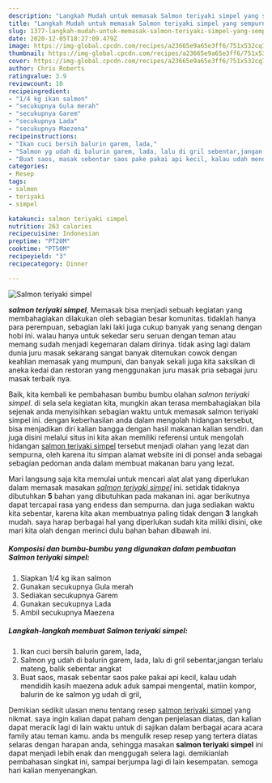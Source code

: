 ```yaml
---
description: "Langkah Mudah untuk memasak Salmon teriyaki simpel yang sempurna"
title: "Langkah Mudah untuk memasak Salmon teriyaki simpel yang sempurna"
slug: 1377-langkah-mudah-untuk-memasak-salmon-teriyaki-simpel-yang-sempurna
date: 2020-12-05T18:27:09.479Z
image: https://img-global.cpcdn.com/recipes/a23665e9a65e3ff6/751x532cq70/salmon-teriyaki-simpel-foto-resep-utama.jpg
thumbnail: https://img-global.cpcdn.com/recipes/a23665e9a65e3ff6/751x532cq70/salmon-teriyaki-simpel-foto-resep-utama.jpg
cover: https://img-global.cpcdn.com/recipes/a23665e9a65e3ff6/751x532cq70/salmon-teriyaki-simpel-foto-resep-utama.jpg
author: Chris Roberts
ratingvalue: 3.9
reviewcount: 10
recipeingredient:
- "1/4 kg ikan salmon"
- "secukupnya Gula merah"
- "secukupnya Garem"
- "secukupnya Lada"
- "secukupnya Maezena"
recipeinstructions:
- "Ikan cuci bersih balurin garem, lada,"
- "Salmon yg udah di balurin garem, lada, lalu di gril sebentar,jangan terlalu mateng, balik sebentar angkat"
- "Buat saos, masak sebentar saos pake pakai api kecil, kalau udah mendidih kasih maezena aduk aduk sampai mengental, matiin kompor, balurin de ke salmon yg udah di gril,"
categories:
- Resep
tags:
- salmon
- teriyaki
- simpel

katakunci: salmon teriyaki simpel 
nutrition: 263 calories
recipecuisine: Indonesian
preptime: "PT20M"
cooktime: "PT50M"
recipeyield: "3"
recipecategory: Dinner

---
```



![Salmon teriyaki simpel](https://img-global.cpcdn.com/recipes/a23665e9a65e3ff6/751x532cq70/salmon-teriyaki-simpel-foto-resep-utama.jpg)

<b><i>salmon teriyaki simpel</i></b>, Memasak bisa menjadi sebuah kegiatan yang membahagiakan dilakukan oleh sebagian besar komunitas. tidaklah hanya para perempuan, sebagian laki laki juga cukup banyak yang senang dengan hobi ini. walau hanya untuk sekedar seru seruan dengan teman atau memang sudah menjadi kegemaran dalam dirinya. tidak asing lagi dalam dunia juru masak sekarang sangat banyak ditemukan cowok dengan keahlian memasak yang mumpuni, dan banyak sekali juga kita saksikan di aneka kedai dan restoran yang menggunakan juru masak pria sebagai juru masak terbaik nya.



Baik, kita kembali ke pembahasan bumbu bumbu olahan <i>salmon teriyaki simpel</i>. di sela sela kegiatan kita, mungkin akan terasa membahagiakan bila sejenak anda menyisihkan sebagian waktu untuk memasak salmon teriyaki simpel ini. dengan keberhasilan anda dalam mengolah hidangan tersebut, bisa menjadikan diri kalian bangga dengan hasil makanan kalian sendiri. dan juga disini melalui situs ini kita akan memiliki referensi untuk mengolah hidangan <u>salmon teriyaki simpel</u> tersebut menjadi olahan yang lezat dan sempurna, oleh karena itu simpan alamat website ini di ponsel anda sebagai sebagian pedoman anda dalam membuat makanan baru yang lezat.


Mari langsung saja kita memulai untuk mencari alat alat yang diperlukan dalam memasak masakan <u><i>salmon teriyaki simpel</i></u> ini. setidak tidaknya dibutuhkan <b>5</b> bahan yang dibutuhkan pada makanan ini. agar berikutnya dapat tercapai rasa yang endess dan sempurna. dan juga sediakan waktu kita sebentar, karena kita akan membuatnya paling tidak dengan <b>3</b> langkah mudah. saya harap berbagai hal yang diperlukan sudah kita miliki disini, oke mari kita olah dengan merinci dulu bahan bahan dibawah ini.

<!--inarticleads1-->

##### Komposisi dan bumbu-bumbu yang digunakan dalam pembuatan Salmon teriyaki simpel:

1. Siapkan 1/4 kg ikan salmon
1. Gunakan secukupnya Gula merah
1. Sediakan secukupnya Garem
1. Gunakan secukupnya Lada
1. Ambil secukupnya Maezena




<!--inarticleads2-->

##### Langkah-langkah membuat Salmon teriyaki simpel:

1. Ikan cuci bersih balurin garem, lada,
1. Salmon yg udah di balurin garem, lada, lalu di gril sebentar,jangan terlalu mateng, balik sebentar angkat
1. Buat saos, masak sebentar saos pake pakai api kecil, kalau udah mendidih kasih maezena aduk aduk sampai mengental, matiin kompor, balurin de ke salmon yg udah di gril,




Demikian sedikit ulasan menu tentang resep <u>salmon teriyaki simpel</u> yang nikmat. saya ingin kalian dapat paham dengan penjelasan diatas, dan kalian dapat meracik lagi di lain waktu untuk di sajikan dalam berbagai acara acara family atau teman kamu. anda bs mengulik resep resep yang tertera diatas selaras dengan harapan anda, sehingga masakan <b>salmon teriyaki simpel</b> ini dapat menjadi lebih enak dan menggugah selera lagi. demikianlah pembahasan singkat ini, sampai berjumpa lagi di lain kesempatan. semoga hari kalian menyenangkan.
